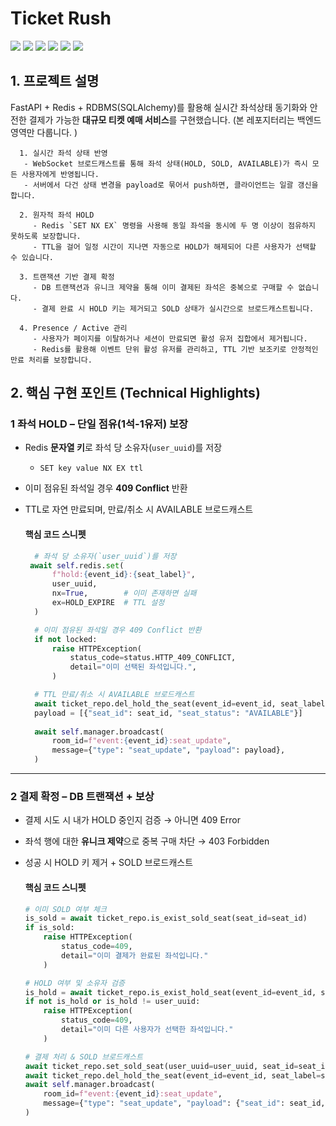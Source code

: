 # Ticket Rush
<div>
  <img src="https://img.shields.io/badge/fastapi-009688?style=for-the-badge&logo=fastapi&logoColor=white" />
  <img src="https://img.shields.io/badge/python-3776AB?style=for-the-badge&logo=python&logoColor=white" />
  <img src="https://img.shields.io/badge/mysql-4479A1?style=for-the-badge&logo=mysql&logoColor=white" />
  <img src="https://img.shields.io/badge/redis-FF4438?style=for-the-badge&logo=redis&logoColor=white" />
  <img src="https://img.shields.io/badge/socket-C93CD7?style=for-the-badge&logo=socket&logoColor=white" />
  <img src="https://img.shields.io/badge/aws-FF9900?style=for-the-badge&logo=aws&logoColor=white" />
</div>

## 1. 프로젝트 설명
FastAPI + Redis + RDBMS(SQLAlchemy)를 활용해 실시간 좌석상태 동기화와 안전한 결제가 가능한 **대규모 티켓 예매 서비스**를 구현했습니다. (본 레포지터리는 백엔드 영역만 다룹니다. )

```text
  1. 실시간 좌석 상태 반영
   - WebSocket 브로드캐스트를 통해 좌석 상태(HOLD, SOLD, AVAILABLE)가 즉시 모든 사용자에게 반영됩니다.
   - 서버에서 다건 상태 변경을 payload로 묶어서 push하면, 클라이언트는 일괄 갱신을 합니다.

  2. 원자적 좌석 HOLD
     - Redis `SET NX EX` 명령을 사용해 동일 좌석을 동시에 두 명 이상이 점유하지 못하도록 보장합니다.
     - TTL을 걸어 일정 시간이 지나면 자동으로 HOLD가 해제되어 다른 사용자가 선택할 수 있습니다.
  
  3. 트랜잭션 기반 결제 확정
     - DB 트랜잭션과 유니크 제약을 통해 이미 결제된 좌석은 중복으로 구매할 수 없습니다.
     - 결제 완료 시 HOLD 키는 제거되고 SOLD 상태가 실시간으로 브로드캐스트됩니다.
  
  4. Presence / Active 관리
     - 사용자가 페이지를 이탈하거나 세션이 만료되면 활성 유저 집합에서 제거됩니다.
     - Redis를 활용해 이벤트 단위 활성 유저를 관리하고, TTL 기반 보조키로 안정적인 만료 처리를 보장합니다.
```

## 2. 핵심 구현 포인트 (Technical Highlights)

### 1 좌석 HOLD – 단일 점유(1석-1유저) 보장
- Redis **문자열 키**로 좌석 당 소유자(`user_uuid`)를 저장
  - `SET key value NX EX ttl`
- 이미 점유된 좌석일 경우 **409 Conflict** 반환
- TTL로 자연 만료되며, 만료/취소 시 AVAILABLE 브로드캐스트
  #### 핵심 코드 스니펫
  
  ```python
    # 좌석 당 소유자(`user_uuid`)를 저장
   await self.redis.set(
        f"hold:{event_id}:{seat_label}",
        user_uuid,
        nx=True,        # 이미 존재하면 실패
        ex=HOLD_EXPIRE  # TTL 설정
    )
  
    # 이미 점유된 좌석일 경우 409 Conflict 반환
    if not locked:
        raise HTTPException(
            status_code=status.HTTP_409_CONFLICT,
            detail="이미 선택된 좌석입니다.",
        )
  
    # TTL 만료/취소 시 AVAILABLE 브로드캐스트
    await ticket_repo.del_hold_the_seat(event_id=event_id, seat_label=seat_label)
    payload = [{"seat_id": seat_id, "seat_status": "AVAILABLE"}]
    
    await self.manager.broadcast(
        room_id=f"event:{event_id}:seat_update",
        message={"type": "seat_update", "payload": payload},
    )
  
  ```

---

### 2 결제 확정 – DB 트랜잭션 + 보상
- 결제 시도 시 내가 HOLD 중인지 검증 → 아니면 409 Error
- 좌석 행에 대한 **유니크 제약**으로 중복 구매 차단 → 403 Forbidden
- 성공 시 HOLD 키 제거 + SOLD 브로드캐스트


  #### 핵심 코드 스니펫
  ```python
  # 이미 SOLD 여부 체크
  is_sold = await ticket_repo.is_exist_sold_seat(seat_id=seat_id)
  if is_sold:
      raise HTTPException(
          status_code=409,
          detail="이미 결제가 완료된 좌석입니다."
      )
  
  # HOLD 여부 및 소유자 검증
  is_hold = await ticket_repo.is_exist_hold_seat(event_id=event_id, seat_label=seat_label)
  if not is_hold or is_hold != user_uuid:
      raise HTTPException(
          status_code=409,
          detail="이미 다른 사용자가 선택한 좌석입니다."
      )
  
  # 결제 처리 & SOLD 브로드캐스트
  await ticket_repo.set_sold_seat(user_uuid=user_uuid, seat_id=seat_id)
  await ticket_repo.del_hold_the_seat(event_id=event_id, seat_label=seat_label)
  await self.manager.broadcast(
      room_id=f"event:{event_id}:seat_update",
      message={"type": "seat_update", "payload": {"seat_id": seat_id, "seat_status": "SOLD"}},
  )
```

